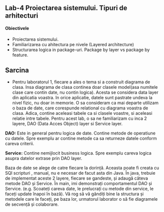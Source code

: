 ## Lab-4 Proiectarea sistemului. Tipuri de arhitecturi

#### Obiectivele
- Proiectarea sistemului. 
- Familiarizarea cu ahitectura pe nivele (Layered architecture)
- Structurarea logica in package-uri. Package by layer vs package by feature.
 
## Sarcina

- Pentru laboratorul 1, fiecare a ales o tema si a construit diagrama de clasa. Insa diagrama de clasa continea doar clasele model(asa numitele clase care contin date, nu contin logica). Acesta se considera data layer din aplicatia voastra. In orice aplicatie, datele sunt pastrate undeva la nivel fizic, nu doar in memorie. O sa consideram ca mai departe utilizam o baza de date, care corespunde relational cu diagrama voastra de clasa. Adica, contine aceleasi tabele ca si clasele voastre, si aceleasi relatie intre tabele.  Pentru acest lab, o sa ne familiarizam cu inca 2 layere, DAO (Data Acces Object) layer si Service layer. 

**DAO:** Este in general pentru logica de date. Contine metode de operatiune cu datele. Spre exemplu ar contine metode ca sa returneze datele conform careva criterii.

**Service:** Contine nemijlocit business logica. Spre exemplu careva logica asupra datelor extrase prin DAO layer.

Baza de date se alege de catre fiecare la dorință. Aceasta poate fi creata cu SQl scripturi , manual, nu e necesar de facut asta din Java. În java, trebuie de implementat aceste 2 layere, fiecare se gandeste, și adaugă câteva metode DAO și Service. În main, imi demonstrați comportamentul DAO și Service. (e.g. Scoateți careva date, le prelucrați cu metode din service, le faceți update înapoi în bază). Vă rog să vă gândiți bine la structura și metodele care le faceți, pe baza lor, urmatorul laborator o să fie diagramele de secvență și colaborare.

